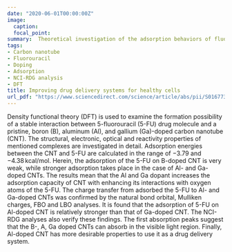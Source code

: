 ```yaml
---
date: "2020-06-01T00:00:00Z"
image:
  caption: 
  focal_point:
summary:  Theoretical investigation of the adsorption behaviors of fluorouracil as an anticancer drug on pristine and B-, Al-, Ga-doped C36 nanotube
tags:
- Carbon nanotube
- Fluorouracil
- Doping
- Adsorption
- NCI-RDG analysis
- DFT
title: Improving drug delivery systems for healthy cells
url_pdf: "https://www.sciencedirect.com/science/article/abs/pii/S0167732220312575"
---
```


Density functional theory (DFT) is used to examine the formation possibility of a stable interaction between 5-fluorouracil (5-FU) drug molecule and a pristine, boron (B), aluminum (Al), and gallium (Ga)-doped carbon nanotube (CNT). The structural, electronic, optical and reactivity properties of mentioned complexes are investigated in detail. Adsorption energies between the CNT and 5-FU are calculated in the range of −3.79 and −4.38 kcal/mol. Herein, the adsorption of the 5-FU on B-doped CNT is very weak, while stronger adsorption takes place in the case of Al- and Ga-doped CNTs. The results mean that the Al and Ga dopant increases the adsorption capacity of CNT with enhancing its interactions with oxygen atoms of the 5-FU. The charge transfer from adsorbed the 5-FU to Al- and Ga-doped CNTs was confirmed by the natural bond orbital, Mulliken charges, FBO and LBO analyses. It is found that the adsorption of 5-FU on Al-doped CNT is relatively stronger than that of Ga-doped CNT. The NCI-RDG analyses also verify these findings. The first absorption peaks suggest that the B-, A, Ga doped CNTs can absorb in the visible light region. Finally, Al-doped CNT has more desirable properties to use it as a drug delivery system.
